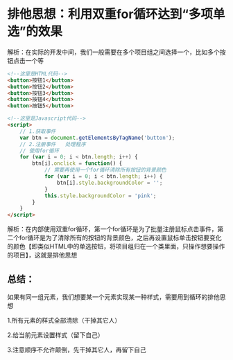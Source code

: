 # 排他思想：利用双重for循环达到“多项单选”的效果

解析：在实际的开发中间，我们一般需要在多个项目组之间选择一个，比如多个按钮点击一个等

```html
<!--这里是HTML代码-->
<button>按钮1</button>
<button>按钮2</button>
<button>按钮3</button>
<button>按钮4</button>
<button>按钮5</button>

<!--这里是Javascript代码-->
<script>
    // 1.获取事件
    var btn = document.getElementsByTagName('button');
    // 2.注册事件   处理程序
    // 使用for循环
    for (var i = 0; i < btn.length; i++) {
        btn[i].onclick = function() {
            // 需要再使用一个for循环清除所有按钮的背景颜色
            for (var i = 0; i < btn.length; i++) {
                btn[i].style.backgroundColor = '';
            }
            this.style.backgroundColor = 'pink';
        }
    }
</script>
```

解析：在内部使用双重for循环，第一个for循环是为了批量注册鼠标点击事件，第二个for循环是为了清除所有的按钮的背景颜色，之后再设置鼠标单击按钮要变化的颜色【即类似HTML中的单选按钮，将项目组归在一个类里面，只操作想要操作的项目】，这就是排他思想

## 总结：

如果有同一组元素，我们想要某一个元素实现某一种样式，需要用到循环的排他思想

1.所有元素的样式全部清除（干掉其它人）

2.给当前元素设置样式（留下自己）

3.注意顺序不允许颠倒，先干掉其它人，再留下自己